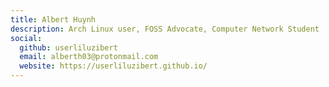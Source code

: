 ```yaml
---
title: Albert Huynh
description: Arch Linux user, FOSS Advocate, Computer Network Student
social:
  github: userliluzibert
  email: alberth03@protonmail.com
  website: https://userliluzibert.github.io/
---
```

